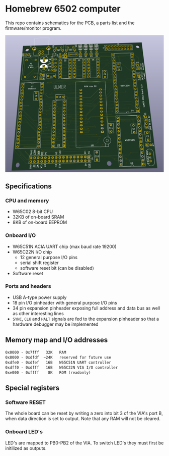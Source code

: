 # Homebrew 6502 computer

This repo contains schematics for the PCB, a parts list and
the firmware/monitor program.

![PCB Rendering](./screenshot.png)

## Specifications
### CPU and memory
* W65C02 8-bit CPU
* 32KB of on-board SRAM
* 8KB of on-board EEPROM

### Onboard I/O
* W65C51N ACIA UART chip (max baud rate 19200)
* W65C22N I/O chip
    * 12 general purpose I/O pins
    * serial shift register
    * software reset bit (can be disabled)
* Software reset

### Ports and headers
* USB A-type power supply
* 18 pin I/O pinheader with general purpose I/O pins
* 34 pin expansion pinheader exposing full address and data bus
as well as other interesting lines
* `SYNC`, `CLK` and `HALT` signals are fed to the expansion pinheader
so that a hardware debugger may be implemented

## Memory map and I/O addresses
```
0x0000 - 0x7fff   32K   RAM
0x8000 - 0xdfdf  ~24K   reserved for future use
0xdfe0 - 0xdfef   16B   W65C51N UART controller
0xdff0 - 0xdfff   16B   W65C22N VIA I/O controller
0xe000 - 0xffff    8K   ROM (readonly)
```

## Special registers

### Software RESET
The whole board can be reset by writing a zero into bit 3
of the VIA's port B, when data direction is set to output.
Note that any RAM will not be cleared.

### Onboard LED's
LED's are mapped to PB0-PB2 of the VIA. To switch LED's they
must first be initilized as outputs.
